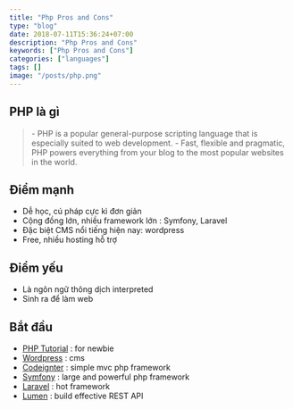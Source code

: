```yaml
---
title: "Php Pros and Cons"
type: "blog"
date: 2018-07-11T15:36:24+07:00
description: "Php Pros and Cons"
keywords: ["Php Pros and Cons"]
categories: ["languages"]
tags: []
image: "/posts/php.png"
---
```


## PHP là gì

<blockquote class="important">
- PHP is a popular general-purpose scripting language that is especially suited to web development.
- Fast, flexible and pragmatic, PHP powers everything from your blog to the most popular websites in the world.
</blockquote>

## Điểm mạnh

- Dễ học, cú pháp cực kì đơn giản
- Cộng đồng lớn, nhiều framework lớn : Symfony, Laravel
- Đặc biệt CMS nổi tiếng hiện nay: wordpress
- Free, nhiều hosting hỗ trợ

## Điểm yếu

- Là ngôn ngữ thông dịch interpreted
- Sinh ra để làm web

## Bắt đầu

- [PHP Tutorial](https://www.tutorialrepublic.com/php-tutorial/) : for newbie
- [Wordpress](https://wordpress.org/) : cms
- [Codeignter](https://codeigniter.com/) : simple mvc php framework
- [Symfony](https://symfony.com/) : large and powerful php framework
- [Laravel](https://laravel.com/) : hot framework
- [Lumen](https://lumen.laravel.com/) : build effective REST API